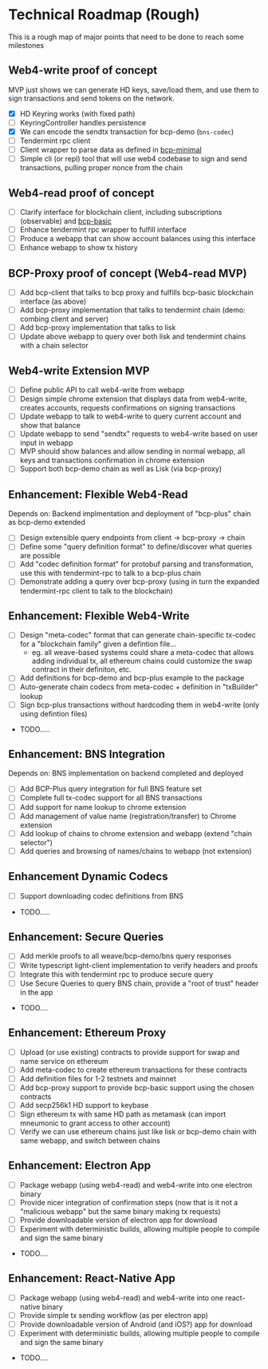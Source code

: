 # Technical Roadmap (Rough)

This is a rough map of major points that need to be done to reach
some milestones

## Web4-write proof of concept

MVP just shows we can generate HD keys, save/load them, and use them to sign transactions and send tokens on the network.

- [x] HD Keyring works (with fixed path)
- [ ] KeyringController handles persistence
- [x] We can encode the sendtx transaction for bcp-demo (`bns-codec`)
- [ ] Tendermint rpc client
- [ ] Client wrapper to parse data as defined in [bcp-minimal](https://github.com/iov-one/bcp-spec/blob/master/library/web4/rpc/README.md#bcp-minimal)
- [ ] Simple cli (or repl) tool that will use web4 codebase to sign and send transactions, pulling proper nonce from the chain

## Web4-read proof of concept

- [ ] Clarify interface for blockchain client, including subscriptions (observable) and [bcp-basic](https://github.com/iov-one/bcp-spec/blob/master/library/web4/rpc/README.md#bcp-basic) 
- [ ] Enhance tendermint rpc wrapper to fulfill interface
- [ ] Produce a webapp that can show account balances using this interface
- [ ] Enhance webapp to show tx history

## BCP-Proxy proof of concept (Web4-read MVP)

- [ ] Add bcp-client that talks to bcp proxy and fulfills bcp-basic blockchain interface (as above)
- [ ] Add bcp-proxy implementation that talks to tendermint chain (demo: combing client and server)
- [ ] Add bcp-proxy implementation that talks to lisk
- [ ] Update above webapp to query over both lisk and tendermint chains with a chain selector

## Web4-write Extension MVP

- [ ] Define public API to call web4-write from webapp
- [ ] Design simple chrome extension that displays data from web4-write, creates accounts, requests confirmations on signing transactions
- [ ] Update webapp to talk to web4-write to query current account and show that balance
- [ ] Update webapp to send "sendtx" requests to web4-write based on user input in webapp
- [ ] MVP should show balances and allow sending in normal webapp, all keys and transactions confirmation in chrome extension
- [ ] Support both bcp-demo chain as well as Lisk (via bcp-proxy)

## Enhancement: Flexible Web4-Read
Depends on: Backend implmentation and deployment of "bcp-plus" chain as bcp-demo extended

- [ ] Design extensible query endpoints from client -> bcp-proxy -> chain
- [ ] Define some "query definition format" to define/discover what queries are possible
- [ ] Add "codec definition format" for protobuf parsing and transformation, use this with tendermint-rpc to talk to a bcp-plus chain 
- [ ] Demonstrate adding a query over bcp-proxy (using in turn the expanded tendermint-rpc client to talk to the blockchain)

## Enhancement: Flexible Web4-Write

- [ ] Design "meta-codec" format that can generate chain-specific tx-codec for a "blockchain family" given a defintion file...
  - eg. all weave-based systems could share a meta-codec that allows adding individual tx, all ethereum chains could customize the swap contract in their definiton, etc.
- [ ] Add definitions for bcp-demo and bcp-plus example to the package
- [ ] Auto-generate chain codecs from meta-codec + definition in "txBuilder" lookup
- [ ] Sign bcp-plus transactions without hardcoding them in web4-write (only using defintion files)
- TODO.....

## Enhancement: BNS Integration
Depends on: BNS implementation on backend completed and deployed

- [ ] Add BCP-Plus query integration for full BNS feature set
- [ ] Complete full tx-codec support for all BNS transactions
- [ ] Add support for name lookup to chrome extension
- [ ] Add management of value name (registration/transfer) to Chrome extension
- [ ] Add lookup of chains to chrome extension and webapp (extend "chain selector")
- [ ] Add queries and browsing of names/chains to webapp (not extension)

## Enhancement Dynamic Codecs

- [ ] Support downloading codec definitions from BNS
- TODO.....

## Enhancement: Secure Queries

- [ ] Add merkle proofs to all weave/bcp-demo/bns query responses
- [ ] Write typescript light-client implementation to verify headers and proofs
- [ ] Integrate this with tendermint rpc to produce secure query
- [ ] Use Secure Queries to query BNS chain, provide a "root of trust" header in the app
- TODO....

## Enhancement: Ethereum Proxy

- [ ] Upload (or use existing) contracts to provide support for swap and name service on ethereum
- [ ] Add meta-codec to create ethereum transactions for these contracts
- [ ] Add definition files for 1-2 testnets and mainnet
- [ ] Add bcp-proxy support to provide bcp-basic support using the chosen contracts
- [ ] Add secp256k1 HD support to keybase
- [ ] Sign ethereum tx with same HD path as metamask (can import mneumonic to grant access to other account)
- [ ] Verify we can use ethereum chains just like lisk or bcp-demo chain with same webapp, and switch between chains

## Enhancement: Electron App

- [ ] Package webapp (using web4-read) and web4-write into one electron binary
- [ ] Provide nicer integration of confirmation steps (now that is it not a "malicious webapp" but the same binary making tx requests)
- [ ] Provide downloadable version of electron app for download
- [ ] Experiment with deterministic builds, allowing multiple people to compile and sign the same binary
- TODO....

## Enhancement: React-Native App

- [ ] Package webapp (using web4-read) and web4-write into one react-native binary
- [ ] Provide simple tx sending workflow (as per electron app)
- [ ] Provide downloadable version of Android (and iOS?) app for download
- [ ] Experiment with deterministic builds, allowing multiple people to compile and sign the same binary
- TODO....